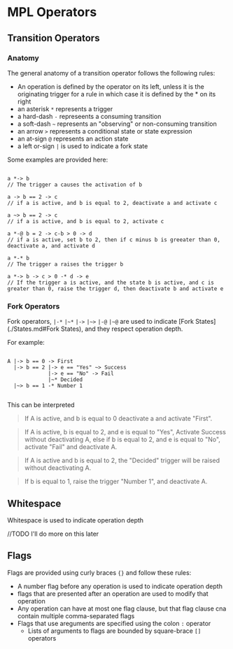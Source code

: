 # MPL Operators

## Transition Operators

### Anatomy

The general anatomy of a transition operator follows the following rules:

* An operation is defined by the operator on its left, unless it is the originating trigger for a rule in which case it is defined by the * on its right
* an asterisk `*` represents a trigger
* a hard-dash `-` represeents a consuming transition
* a soft-dash `~` represents an "observing" or non-consuming transition
* an arrow `>` represents a conditional state or state expression
* an at-sign `@` represents an action state
* a left or-sign `|` is used to indicate a fork state

Some examples are provided here:

```mpl

a *-> b
// The trigger a causes the activation of b

a -> b == 2 -> c
// if a is active, and b is equal to 2, deactivate a and activate c

a ~> b == 2 -> c
// if a is active, and b is equal to 2, activate c

a *-@ b = 2 -> c-b > 0 -> d
// if a is active, set b to 2, then if c minus b is greeater than 0, deactivate a, and activate d

a *-* b
// The trigger a raises the trigger b

a *-> b -> c > 0 -* d -> e
// If the trigger a is active, and the state b is active, and c is greater than 0, raise the trigger d, then deactivate b and activate e

```

### Fork Operators

Fork operators, `|-*` `|~*` `|->` `|~>` `|-@` `|~@` are used to indicate [Fork States](./States.md#Fork States), and they respect operation depth.

For example:

```

A |-> b == 0 -> First
  |-> b == 2 |-> e == "Yes" ~> Success
             |-> e == "No" -> Fail
             |~* Decided
  |~> b == 1 -* Number 1
  
```

This can be interpreted
> If A is active, and b is equal to 0 deactivate a and activate "First".  

> If A is active, b is equal to 2, and e is equal to "Yes", Activate Success without deactivating A, else if b is equal to 2, and e is equal to "No", activate "Fail" and deactivate A.

> If A is active and b is equal to 2, the "Decided" trigger will be raised without deactivating A. 

>If b is equal to 1, raise the trigger "Number 1", and deactivate A.


## Whitespace

Whitespace is used to indicate operation depth 

//TODO I'll do more on this later

## Flags

Flags are provided using curly braces `{}` and follow these rules:

* A number flag before any operation is used to indicate operation depth
* flags that are presented after an operation are used to modify that operation
* Any operation can have at most one flag clause, but that flag clause cna contain multiple comma-separated flags
* Flags that use areguments are specified using the colon `:` operator
    * Lists of arguments to flags are bounded by square-brace `[]` operators